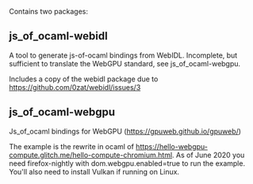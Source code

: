 
Contains two packages:

js_of_ocaml-webidl
------------------

A tool to generate js-of-ocaml bindings from WebIDL. Incomplete, but sufficient
to translate the WebGPU standard, see js_of_ocaml-webgpu.

Includes a copy of the webidl package due to
https://github.com/0zat/webidl/issues/3

js_of_ocaml-webgpu
------------------

Js_of_ocaml bindings for WebGPU (https://gpuweb.github.io/gpuweb/)

The example is the rewrite in ocaml of
https://hello-webgpu-compute.glitch.me/hello-compute-chromium.html.
As of June 2020 you need firefox-nightly with dom.webgpu.enabled=true to
run the example. You'll also need to install Vulkan if running on Linux.
